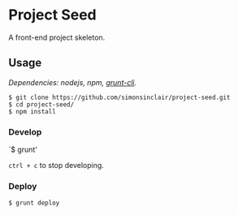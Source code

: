 Project Seed
============

A front-end project skeleton.

Usage
-----

*Dependencies: nodejs, npm, [grunt-cli](https://github.com/gruntjs/grunt-cli).*

```
$ git clone https://github.com/simonsinclair/project-seed.git
$ cd project-seed/
$ npm install
```

### Develop

`$ grunt'

`ctrl + c` to stop developing.

### Deploy

`$ grunt deploy`
